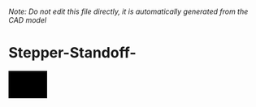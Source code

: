 ###### Note: Do not edit this file directly, it is automatically generated from the CAD model

# Stepper-Standoff-

![](/project.svg)

